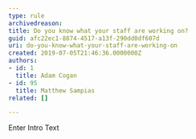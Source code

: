```yaml
---
type: rule
archivedreason: 
title: Do you know what your staff are working on?
guid: afc22ec1-8874-4517-a13f-290dd0df607d
uri: do-you-know-what-your-staff-are-working-on
created: 2019-07-05T21:46:36.0000000Z
authors:
- id: 1
  title: Adam Cogan
- id: 95
  title: Matthew Sampias
related: []

---
```



Enter Intro Text
<br><excerpt class='endintro'></excerpt><br>



